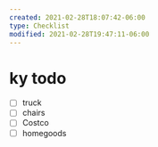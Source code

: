 ```yaml
---
created: 2021-02-28T18:07:42-06:00
type: Checklist
modified: 2021-02-28T19:47:11-06:00
---
```


# ky todo

- [ ] truck
- [ ] chairs
- [ ] Costco
- [ ] homegoods